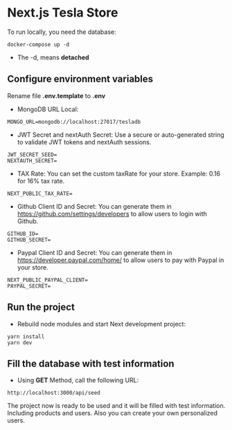 # Next.js Tesla Store

To run locally, you need the database:

```
docker-compose up -d
```

- The -d, means **detached**

## Configure environment variables

Rename file **.env.template** to **.env**

- MongoDB URL Local:

```
MONGO_URL=mongodb://localhost:27017/tesladb
```

- JWT Secret and nextAuth Secret:
  Use a secure or auto-generated string to validate JWT tokens and nextAuth sessions.

```
JWT_SECRET_SEED=
NEXTAUTH_SECRET=
```

- TAX Rate:
  You can set the custom taxRate for your store.
  Example: 0.16 for 16% tax rate.

```
NEXT_PUBLIC_TAX_RATE=
```

- Github Client ID and Secret:
  You can generate them in https://github.com/settings/developers to allow users to login with Github.

```
GITHUB_ID=
GITHUB_SECRET=
```

- Paypal Client ID and Secret:
  You can generate them in https://developer.paypal.com/home/ to allow users to pay with Paypal in your store.

```
NEXT_PUBLIC_PAYPAL_CLIENT=
PAYPAL_SECRET=
```

## Run the project

- Rebuild node modules and start Next development project:

```
yarn install
yarn dev
```

## Fill the database with test information

- Using **GET** Method, call the following URL:

```
http://localhost:3000/api/seed
```

The project now is ready to be used and it will be filled with test information. Including products and users. Also you can create your own personalized users.
